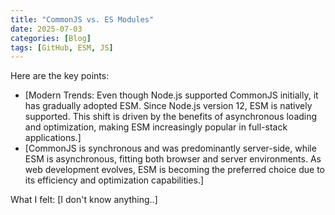 ```yaml
---
title: "CommonJS vs. ES Modules"
date: 2025-07-03
categories: [Blog]
tags: [GitHub, ESM, JS]
---
```


Here are the key points:

* [Modern Trends:
Even though Node.js supported CommonJS initially, it has gradually adopted ESM. Since Node.js version 12, ESM is natively supported. This shift is driven by the benefits of asynchronous loading and optimization, making ESM increasingly popular in full-stack applications.]
* [CommonJS is synchronous and was predominantly server-side, while ESM is asynchronous, fitting both browser and server environments. As web development evolves, ESM is becoming the preferred choice due to its efficiency and optimization capabilities.]

What I felt:
[I don't know anything..]